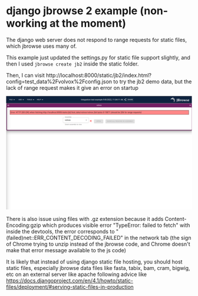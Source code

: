 # django jbrowse 2 example (non-working at the moment)

The django web server does not respond to range requests for static files,
which jbrowse uses many of.

This example just updated the settings.py for static file support slightly, and
then I used `jbrowse create jb2` inside the static folder.

Then, I can visit
http://localhost:8000/static/jb2/index.html?config=test_data%2Fvolvox%2Fconfig.json
to try the jb2 demo data, but the lack of range request makes it give an error
on startup

![](img/1.png)

There is also issue using files with .gz extension because it adds
Content-Encoding:gzip which produces visible error "TypeError: failed to fetch"
with inside the devtools, the error corresponds to
"(failed)net::ERR_CONTENT_DECODING_FAILED" in the network tab (the sign of
Chrome trying to unzip instead of the jbrowse code, and Chrome doesn't make
that error message available to the js code)

It is likely that instead of using django static file hosting, you should host
static files, especially jbrowse data files like fasta, tabix, bam, cram,
bigwig, etc on an external server like apache following advice like
https://docs.djangoproject.com/en/4.1/howto/static-files/deployment/#serving-static-files-in-production

